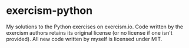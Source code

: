 # exercism-python

My solutions to the Python exercises on exercism.io. Code written by the exercism authors retains its original license
(or no license if one isn't provided). All new code written by myself is licensed under MIT.
